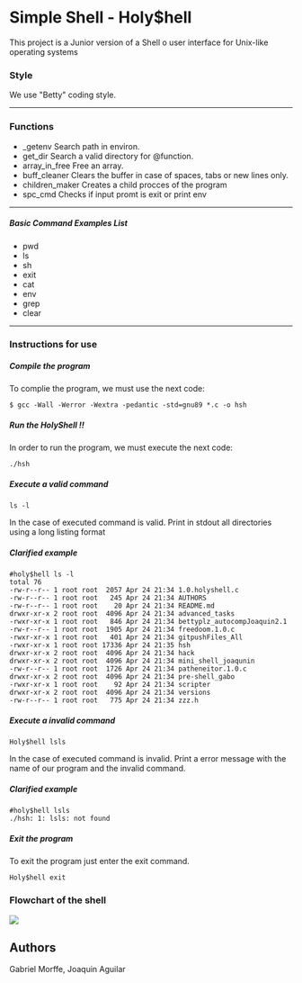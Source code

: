 # Simple Shell - Holy$hell

This project is a Junior version of a Shell o user interface for Unix-like operating systems

### Style
We use "Betty" coding style.
***
### Functions
* _getenv
Search path in environ.
* get_dir
Search a valid directory for @function.
* array_in_free
Free an array.
* buff_cleaner
Clears the buffer in case of spaces, tabs or new lines only.
* children_maker
Creates a child procces of the program
* spc_cmd
Checks if input promt is exit or print env
***
##### Basic Command Examples List
* pwd
* ls
* sh
* exit
* cat
* env
* grep
* clear
***
### Instructions for use
##### Compile the program
To complie the program, we must use the next code: 

```
$ gcc -Wall -Werror -Wextra -pedantic -std=gnu89 *.c -o hsh
```


##### Run the HolyShell !!
In order to run the program, we must execute the next code: 

```
./hsh
```
##### Execute a valid command

```
ls -l
```

 In the case of executed command is valid. Print in stdout all directories using a long listing format

##### Clarified example
```
#holy$hell ls -l
total 76
-rw-r--r-- 1 root root  2057 Apr 24 21:34 1.0.holyshell.c
-rw-r--r-- 1 root root   245 Apr 24 21:34 AUTHORS
-rw-r--r-- 1 root root    20 Apr 24 21:34 README.md
drwxr-xr-x 2 root root  4096 Apr 24 21:34 advanced_tasks
-rwxr-xr-x 1 root root   846 Apr 24 21:34 bettyplz_autocompJoaquin2.1
-rw-r--r-- 1 root root  1905 Apr 24 21:34 freedoom.1.0.c
-rwxr-xr-x 1 root root   401 Apr 24 21:34 gitpushFiles_All
-rwxr-xr-x 1 root root 17336 Apr 24 21:35 hsh
drwxr-xr-x 2 root root  4096 Apr 24 21:34 hack
drwxr-xr-x 2 root root  4096 Apr 24 21:34 mini_shell_joaqunin
-rw-r--r-- 1 root root  1726 Apr 24 21:34 patheneitor.1.0.c
drwxr-xr-x 2 root root  4096 Apr 24 21:34 pre-shell_gabo
-rwxr-xr-x 1 root root    92 Apr 24 21:34 scripter
drwxr-xr-x 2 root root  4096 Apr 24 21:34 versions
-rw-r--r-- 1 root root   775 Apr 24 21:34 zzz.h
```
##### Execute a invalid command
```
Holy$hell lsls
```
 In the case of executed command is invalid. Print a error message with the name of our program and the invalid command.

 ##### Clarified example
```
#holy$hell lsls
./hsh: 1: lsls: not found
```
##### Exit the program

 To exit the program just enter the exit command.

```
Holy$hell exit
```

### Flowchart of the shell
<img src="https://iili.io/JUFHQOQ.png">

## Authors
Gabriel Morffe, Joaquin Aguilar

